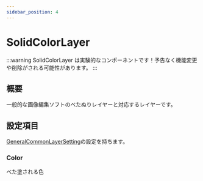 ```yaml
---
sidebar_position: 4
---
```


# SolidColorLayer

:::warning
SolidColorLayer は実験的なコンポーネントです！予告なく機能変更や削除がされる可能性があります。
:::

## 概要

一般的な画像編集ソフトのべたぬりレイヤーと対応するレイヤーです。

## 設定項目

[GeneralCommonLayerSetting](./GeneralCommonLayerSetting.md)の設定を持ちます。

### Color

べた塗される色
